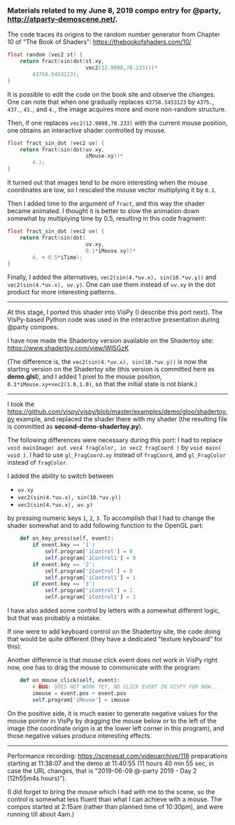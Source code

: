 ### Materials related to my June 8, 2019 compo entry for @party, http://atparty-demoscene.net/. 

The code traces its origins to the random number generator from Chapter 10 of "The Book of Shaders": https://thebookofshaders.com/10/

```c
float random (vec2 st) {
    return fract(sin(dot(st.xy,
                         vec2(12.9898,78.233)))*
        43758.5453123);
}
```

It is possible to edit the code on the book site and observe the changes. One can note that when one gradually replaces `43758.5453123` by `4375.`, `437.`, `43.`, and `4.`, the image acquires more and more non-random structure.

Then, if one replaces `vec2(12.9898,78.233)` with the current mouse position, one obtains an interactive shader controlled by mouse. 

```c
float fract_sin_dot (vec2 uv) {
    return fract(sin(dot(uv.xy,
                         iMouse.xy))*
        4.);
}
```

It turned out that images tend to be more interesting when the mouse coordinates are low, so I rescaled the mouse vector multiplying it by `0.1`.

Then I added time to the argument of `fract`, and this way the shader became animated. I thought it is better to slow the animation down somewhat by multiplying time by 0.5, resulting in this code fragment:

```c
float fract_sin_dot (vec2 uv) {
    return fract(sin(dot(
                         uv.xy,
                         0.1*iMouse.xy))*
        4. + 0.5*iTime);
}
```

Finally, I added the alternatives, `vec2(sin(4.*uv.x), sin(10.*uv.y))` and `vec2(sin(4.*uv.x), uv.y)`. One can use them instead of `uv.xy` in the dot product for more interesting patterns.

***

At this stage, I ported this shader into VisPy (I describe this port next). The VisPy-based Python code was used in the interactive presentation during @party compoes.

I have now made the Shadertoy version available on the Shadertoy site: https://www.shadertoy.com/view/WlSGzK

(The difference is, the `vec2(sin(4.*uv.x), sin(10.*uv.y))` is now the starting version on the Shadertoy site (this version is committed here as **demo.glsl**), and I added 1 pixel to the mouse position, `0.1*iMouse.xy+vec2(1.0,1.0)`, so that the initial state is not blank.)

***

I took the https://github.com/vispy/vispy/blob/master/examples/demo/gloo/shadertoy.py example, and replaced the shader there with my shader (the resulting file is committed as **second-demo-shadertoy.py**).

The following differences were necessary during this port: I had to replace `void mainImage( out vec4 fragColor, in vec2 fragCoord )` by `void main( void )`. I had to use `gl_FragCoord.xy` instead of `fragCoord`, and `gl_FragColor` instead of `fragColor`.

I added the ability to switch between
  * `uv.xy`
  * `vec2(sin(4.*uv.x), sin(10.*uv.y))`
  * `vec2(sin(4.*uv.x), uv.y)`
  
by pressing numeric keys `1`, `2`, `3`. To accomplish that I had to change the shader somewhat and to add following function to the OpenGL part:

```python
    def on_key_press(self, event):
        if event.key == '1':
            self.program['iControl'] = 0
            self.program['iControl1'] = 0
        if event.key == '2':
            self.program['iControl'] = 0
            self.program['iControl1'] = 1
        if event.key == '3':
            self.program['iControl'] = 1
            self.program['iControl1'] = 1   
```

I have also added some control by letters with a somewhat different logic, but that was probably a mistake.

If one were to add keyboard control on the Shadertoy site, the code doing that would be quite different (they have a dedicated "texture keyboard" for this).

Another difference is that mouse click event does not work in VisPy right now, one has to drag the mouse to communicate with the program:

```python
    def on_mouse_click(self, event):
        # BUG: DOES NOT WORK YET, NO CLICK EVENT IN VISPY FOR NOW...
        imouse = event.pos + event.pos
        self.program['iMouse'] = imouse
```

On the positive side, it is much easier to generate negative values for the mouse pointer in VisPy by dragging the mouse below or to the left of the image (the coordinate origin is at the lower left corner in this program), and those negative values produce interesting effects.

***

Performance recording: https://scenesat.com/videoarchive/118 preparations starting at 11:38:07 and the demo at 11:40:55  (11 hours 40 min 55 sec, in case the URL changes, that is "2019-06-09 @-party 2019 - Day 2 (12h55m4s hours)").

(I did forget to bring the mouse which I had with me to the scene, so the control is somewhat less fluent than what I can achieve with a mouse. The compos started at 2:15am (rather than planned time of 10:30pm), and were running till about 4am.)
